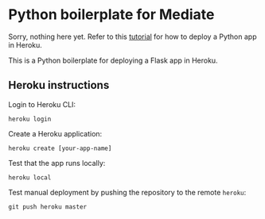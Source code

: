 # Python boilerplate for Mediate

Sorry, nothing here yet. Refer to this [tutorial](https://devcenter.heroku.com/articles/getting-started-with-python) for how to deploy a Python app in Heroku.

This is a Python boilerplate for deploying a Flask app in Heroku.

## Heroku instructions

Login to Heroku CLI:

```
heroku login
```

Create a Heroku application:

```
heroku create [your-app-name]
```

Test that the app runs locally:

```
heroku local
```

Test manual deployment by pushing the repository to the remote `heroku`:

```
git push heroku master
```
